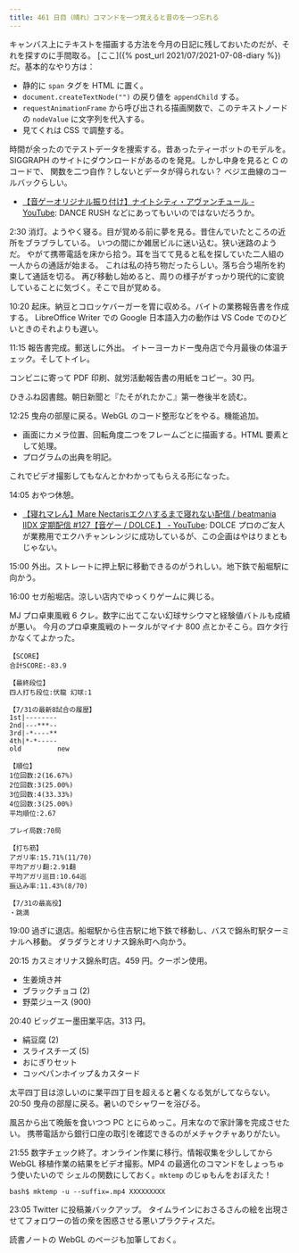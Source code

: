 ```yaml
---
title: 461 日目（晴れ）コマンドを一つ覚えると昔のを一つ忘れる
---
```


キャンバス上にテキストを描画する方法を今月の日記に残しておいたのだが、それを探すのに手間取る。
[ここ]({% post_url 2021/07/2021-07-08-diary %})だ。基本的なやり方は：

* 静的に `span` タグを HTML に置く。
* `document.createTextNode("")` の戻り値を `appendChild` する。
* `requestAnimationFrame` から呼び出される描画関数で、このテキストノードの
  `nodeValue` に文字列を代入する。
* 見てくれは CSS で調整する。

時間が余ったのでテストデータを捜索する。昔あったティーポットのモデルを。
SIGGRAPH のサイトにダウンロードがあるのを発見。しかし中身を見ると C のコードで、
関数を二つ自作？しないとデータが得られない？
ベジエ曲線のコールバックらしい。

* [【音ゲーオリジナル振り付け】ナイトシティ・アヴァンチュール - YouTube](https://www.youtube.com/watch?v=kNghqwxnW8E):
  DANCE RUSH などにあってもいいのではないだろうか。

2:30 消灯。ようやく寝る。目が覚める前に夢を見る。昔住んでいたところの近所をブラブラしている。
いつの間にか雑居ビルに迷い込む。狭い迷路のようだ。
やがて携帯電話を床から拾う。耳を当てて見ると私を探していた二人組の一人からの通話が始まる。
これは私の持ち物だったらしい。落ち合う場所を約束して通話を切る。
再び移動し始めると、周りの様子がすっかり現代的に変貌していることに気づく。そこで目が覚める。

10:20 起床。納豆とコロッケバーガーを胃に収める。バイトの業務報告書を作成する。
LibreOffice Writer での Google 日本語入力の動作は VS Code でのひどいときのそれよりも遅い。

11:15 報告書完成。郵送しに外出。
イトーヨーカドー曳舟店で今月最後の体温チェック。そしてトイレ。

コンビニに寄って PDF 印刷、就労活動報告書の用紙をコピー。30 円。

ひきふね図書館。朝日新聞と『たそがれたかこ』第一巻後半を読む。

12:25 曳舟の部屋に戻る。WebGL のコード整形などをやる。機能追加。

* 画面にカメラ位置、回転角度二つをフレームごとに描画する。HTML 要素として処理。
* プログラムの出典を明記。

これでビデオ撮影してもなんとかわかってもらえる形になった。

14:05 おやつ休憩。

* [【寝れマレん】Mare Nectarisエクハするまで寝れない配信 / beatmania IIDX 定期配信 &#x23;127【音ゲー / DOLCE.】 - YouTube](https://www.youtube.com/watch?v=LJijSMlfXFg):
  DOLCE プロのご友人が業務用でエクハチャンレンジに成功しているが、この企画はやはりまともじゃない。

15:00 外出。ストレートに押上駅に移動できるのがうれしい。地下鉄で船堀駅に向かう。

16:00 セガ船堀店。涼しい店内でゆっくりゲームに興じる。

MJ プロ卓東風戦 6 クレ。数字に出てこない幻球サシウマと経験値バトルも成績が悪い。
今月のプロ卓東風戦のトータルがマイナ 800 点とかそこら。四ケタ行かなくてよかった。

```text
【SCORE】
合計SCORE:-83.9

【最終段位】
四人打ち段位:伏龍 幻球:1

【7/31の最新8試合の履歴】
1st|--------
2nd|---***--
3rd|-*----**
4th|*-*-----
old         new

【順位】
1位回数:2(16.67%)
2位回数:3(25.00%)
3位回数:4(33.33%)
4位回数:3(25.00%)
平均順位:2.67

プレイ局数:70局

【打ち筋】
アガリ率:15.71%(11/70)
平均アガリ翻:2.91翻
平均アガリ巡目:10.64巡
振込み率:11.43%(8/70)

【7/31の最高役】
・跳満
```

19:00 過ぎに退店。船堀駅から住吉駅に地下鉄で移動し、バスで錦糸町駅ターミナルへ移動。
ダラダラとオリナス錦糸町へ向かう。

20:15 カスミオリナス錦糸町店。459 円。クーポン使用。

* 生姜焼き丼
* ブラックチョコ (2)
* 野菜ジュース (900)

20:40 ビッグエー墨田業平店。313 円。

* 絹豆腐 (2)
* スライスチーズ (5)
* おにぎりセット
* コッペパンホイップ＆カスタード

太平四丁目は涼しいのに業平四丁目を超えると暑くなる気がしてならない。
20:50 曳舟の部屋に戻る。暑いのでシャワーを浴びる。

風呂から出て晩飯を食いつつ PC とにらめっこ。月末なので家計簿を完成させたい。
携帯電話から銀行口座の取引を確認できるのがメチャクチャありがたい。

21:55 数字チェック終了。オンライン作業に移行。情報収集を少ししてから
WebGL 移植作業の結果をビデオ撮影。MP4 の最適化のコマンドをしょっちゅう使いたいので
シェルの関数にしておく。`mktemp` のじゅもんをおぼえた！

```console
bash$ mktemp -u --suffix=.mp4 XXXXXXXXX
```

23:05 Twitter に投稿兼バックアップ。
タイムラインにおさるさんの絵を出現させてフォロワーの皆の衆を困惑させる悪いプラクティスだ。

読書ノートの WebGL のページも加筆しておく。
